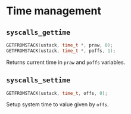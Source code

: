 # Time management

## `syscalls_gettime`

````C
GETFROMSTACK(ustack, time_t *, praw, 0);
GETFROMSTACK(ustack, time_t *, poffs, 1);
````

Returns current time in `praw` and `poffs` variables.

## `syscalls_settime`

````C
GETFROMSTACK(ustack, time_t, offs, 0);
````

Setup system time to value given by `offs`.
